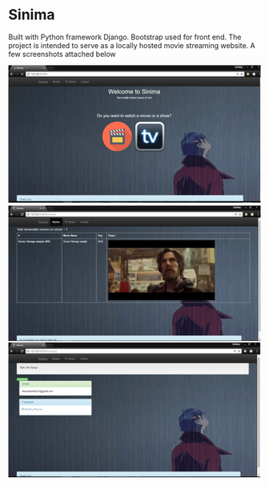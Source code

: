 # Sinima

Built with Python framework Django. Bootstrap used for front end.
The project is intended to serve as a locally hosted movie streaming website. A few screenshots attached below

![ss1](https://raw.githubusercontent.com/kartikey54/Sinima/master/Screenshot1.jpg)
![ss2](https://raw.githubusercontent.com/kartikey54/Sinima/master/Screenshot3.jpg)
![ss3](https://raw.githubusercontent.com/kartikey54/Sinima/master/Screenshot2.jpg)
